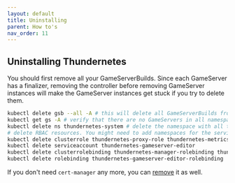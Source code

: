 ```yaml
---
layout: default
title: Uninstalling
parent: How to's
nav_order: 11
---
```


## Uninstalling Thundernetes

You should first remove all your GameServerBuilds. Since each GameServer has a finalizer, removing the controller before removing GameServer instances will make the GameServer instances get stuck if you try to delete them.

```bash
kubectl delete gsb --all -A # this will delete all GameServerBuilds from all namespaces, which in turn will delete all GameServers
kubectl get gs -A # verify that there are no GameServers in all namespaces
kubectl delete ns thundernetes-system # delete the namespace with all thundernetes resources
# delete RBAC resources. You might need to add namespaces for the service account and the role binding
kubectl delete clusterrole thundernetes-proxy-role thundernetes-metrics-reader thundernetes-manager-role thundernetes-gameserver-editor-role
kubectl delete serviceaccount thundernetes-gameserver-editor
kubectl delete clusterrolebinding thundernetes-manager-rolebinding thundernetes-proxy-rolebinding
kubectl delete rolebinding thundernetes-gameserver-editor-rolebinding
```

If you don't need `cert-manager` any more, you can [remove](https://cert-manager.io/docs/installation/kubectl/#uninstalling) it as well.